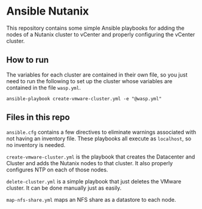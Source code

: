 # Ansible Nutanix

This repository contains some simple Ansible playbooks for adding the nodes of a Nutanix cluster to vCenter and properly configuring the vCenter cluster.

## How to run

The variables for each cluster are contained in their own file, so you just need to run the following to set up the cluster whose variables are contained in the file `wasp.yml`.

```
ansible-playbook create-vmware-cluster.yml -e "@wasp.yml"
```

## Files in this repo

`ansible.cfg` contains a few directives to eliminate warnings associated with not having an inventory file. These playbooks all execute as `localhost`, so no inventory is needed.

`create-vmware-cluster.yml` is the playbook that creates the Datacenter and Cluster and adds the Nutanix nodes to that cluster. It also properly configures NTP on each of those nodes.

`delete-cluster.yml` is a simple playbook that just deletes the VMware cluster. It can be done manually just as easily.

`map-nfs-share.yml` maps an NFS share as a datastore to each node.
